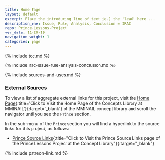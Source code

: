 ```yaml
---
title: Home Page
layout: default
excerpt: Place the introducing line of text ie.) the 'lead' here ...
description_one: Issue, Rule, Analysis, Conclusion = IRAC
repo: Prince-Lessons-Project
ver_date: 11-20-19
navigation_weight: 1
categories: page
---
```

{% include toc.md %}

{% include irac-issue-rule-analysis-conclusion.md %}

{% include sources-and-uses.md %}

### External Sources

To view a list of aggregate external links for this project, visit the [Home Page](https://mminail.github.io/){:title='Click to Visit the Home Page of the Concepts Library at MMINAIL'}{:target='_blank'} of the MMINAIL concept library and scroll the navigator until you see the `Prince` section.

In the sub-menu of the `Prince` section you will find a hyperlink to the source links for this project, as follows:

- [Prince Source Links](https://mminail.github.io/Prince/Prince-Source-Links.htm){:title="Click to Visit the Prince Source Links page of the Prince Lessons Project at the Concept Library"}{:target="_blank"}

{% include patreon-link.md %}
